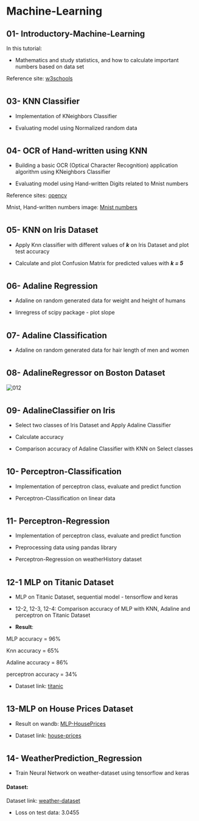 # Machine-Learning

## 01- Introductory-Machine-Learning

In this tutorial:

- Mathematics and study statistics, and how to calculate important numbers based on data set

Reference site: [w3schools]( https://www.w3schools.com/python/python_ml_getting_started.asp)


#

## 03- KNN Classifier

- Implementation of KNeighbors Classifier

- Evaluating model using Normalized random data

#

## 04- OCR of Hand-written using KNN

- Building a basic OCR (Optical Character Recognition) application algorithm using KNeighbors Classifier

- Evaluating model using Hand-written Digits related to Mnist numbers

Reference sites: [opencv]( https://docs.opencv.org/master/d8/d4b/tutorial_py_knn_opencv.html)

Mnist, Hand-written numbers image: [Mnist numbers]( https://github.com/n-ebrahimian/object-detection-using-contour_finder/tree/main/01Crop_MNIST_numbers/inputs)

#

## 05- KNN on Iris Dataset

- Apply Knn classifier with different values of **_k_** on Iris Dataset and plot test accuracy

- Calculate and plot Confusion Matrix for predicted values with **_k = 5_**

#

## 06- Adaline Regression

- Adaline on random generated data for weight and height of humans

- linregress of scipy package - plot slope 

#

## 07- Adaline Classification

- Adaline on random generated data for hair length of men and women

#

## 08- AdalineRegressor on Boston Dataset

![012](https://user-images.githubusercontent.com/82975802/129948174-78de2cd7-8885-4642-b2d8-ecf6119076e4.PNG)

#

## 09- AdalineClassifier on Iris

- Select two classes of Iris Dataset and Apply Adaline Classifier

- Calculate accuracy

- Comparison accuracy of Adaline Classifier with KNN on Select classes 

#

## 10- Perceptron-Classification

- Implementation of perceptron class, evaluate and predict function

- Perceptron-Classification on linear data

#

## 11- Perceptron-Regression

- Implementation of perceptron class, evaluate and predict function

- Preprocessing data using pandas library 

- Perceptron-Regression on weatherHistory dataset

#

## 12-1 MLP on Titanic Dataset

- MLP on Titanic Dataset, sequential model - tensorflow and keras

- 12-2, 12-3, 12-4: Comparison accuracy of MLP with KNN, Adaline and perceptron on Titanic Dataset

- **Result**: 

MLP accuracy = 96%

Knn accuracy = 65%

Adaline accuracy = 86%

perceptron accuracy = 34%


- Dataset link: [titanic]( https://www.kaggle.com/c/titanic/data)

#

## 13-MLP on House Prices Dataset

- Result on wandb: [MLP-HousePrices]( https://wandb.ai/nahid-ebrahimian/MLP-House%20Prices?workspace=user-nahid-ebrahimian)

- Dataset link: [house-prices]( https://www.kaggle.com/c/house-prices-advanced-regression-techniques/data)

#

## 14- WeatherPrediction_Regression

- Train Neural Network on weather-dataset using tensorflow and keras

#### Dataset:

Dataset link: [weather-dataset]( https://drive.google.com/drive/folders/10OdTbgLI8O-ZezfHopbpbqgJ_lI9M5D-?usp=sharing)

- Loss on test data: 3.0455
